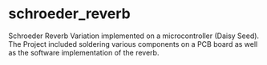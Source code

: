# schroeder_reverb
Schroeder Reverb Variation implemented on a microcontroller (Daisy Seed). The Project included soldering various components on a PCB board as well as the software implementation of the reverb.
